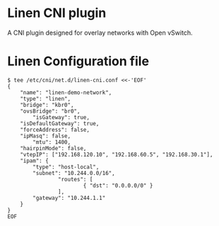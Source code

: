 # Linen CNI plugin

A CNI plugin designed for overlay networks with Open vSwitch.

# Linen Configuration file

```
$ tee /etc/cni/net.d/linen-cni.conf <<-'EOF'
{
	"name": "linen-demo-network",
	"type": "linen",
	"bridge": "kbr0",
	"ovsBridge": "br0",
        "isGateway": true,
	"isDefaultGateway": true,
	"forceAddress": false,
	"ipMasq": false,
        "mtu": 1400,
	"hairpinMode": false,
	"vtepIP": ["192.168.120.10", "192.168.60.5", "192.168.30.1"],
	"ipam": {
		"type": "host-local",
		"subnet": "10.244.0.0/16",
                "routes": [
                        { "dst": "0.0.0.0/0" }
                ],
		"gateway": "10.244.1.1"
	}
}
EOF
```
